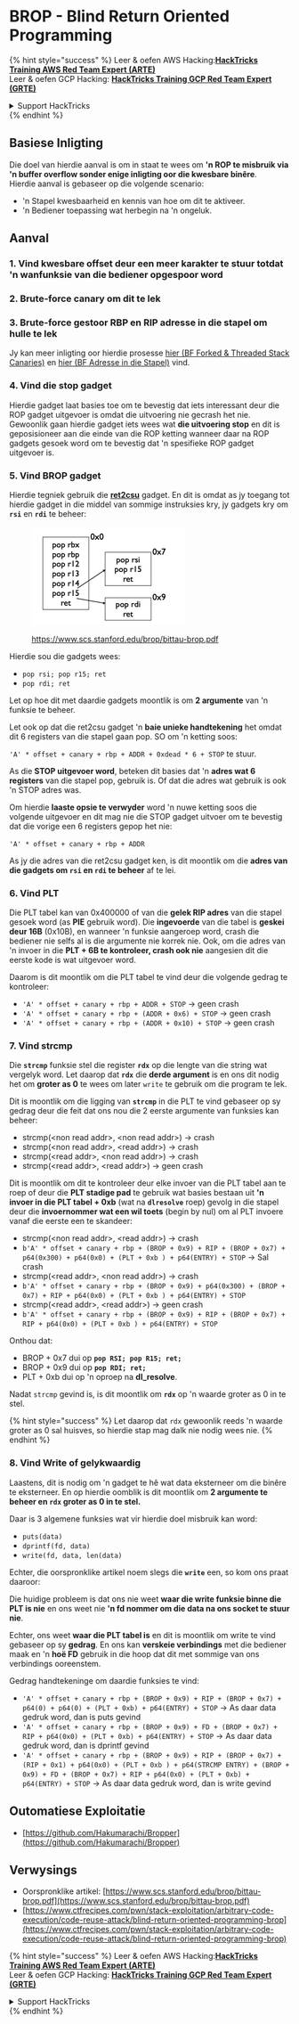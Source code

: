 # BROP - Blind Return Oriented Programming

{% hint style="success" %}
Leer & oefen AWS Hacking:<img src="../../.gitbook/assets/arte.png" alt="" data-size="line">[**HackTricks Training AWS Red Team Expert (ARTE)**](https://training.hacktricks.xyz/courses/arte)<img src="../../.gitbook/assets/arte.png" alt="" data-size="line">\
Leer & oefen GCP Hacking: <img src="../../.gitbook/assets/grte.png" alt="" data-size="line">[**HackTricks Training GCP Red Team Expert (GRTE)**<img src="../../.gitbook/assets/grte.png" alt="" data-size="line">](https://training.hacktricks.xyz/courses/grte)

<details>

<summary>Support HackTricks</summary>

* Kyk na die [**subskripsie planne**](https://github.com/sponsors/carlospolop)!
* **Sluit aan by die** 💬 [**Discord groep**](https://discord.gg/hRep4RUj7f) of die [**telegram groep**](https://t.me/peass) of **volg** ons op **Twitter** 🐦 [**@hacktricks\_live**](https://twitter.com/hacktricks\_live)**.**
* **Deel hacking truuks deur PRs in te dien na die** [**HackTricks**](https://github.com/carlospolop/hacktricks) en [**HackTricks Cloud**](https://github.com/carlospolop/hacktricks-cloud) github repos.

</details>
{% endhint %}

## Basiese Inligting

Die doel van hierdie aanval is om in staat te wees om **'n ROP te misbruik via 'n buffer overflow sonder enige inligting oor die kwesbare binêre**.\
Hierdie aanval is gebaseer op die volgende scenario:

* 'n Stapel kwesbaarheid en kennis van hoe om dit te aktiveer.
* 'n Bediener toepassing wat herbegin na 'n ongeluk.

## Aanval

### **1. Vind kwesbare offset** deur een meer karakter te stuur totdat 'n wanfunksie van die bediener opgespoor word

### **2. Brute-force canary** om dit te lek

### **3. Brute-force gestoor RBP en RIP** adresse in die stapel om hulle te lek

Jy kan meer inligting oor hierdie prosesse [hier (BF Forked & Threaded Stack Canaries)](../common-binary-protections-and-bypasses/stack-canaries/bf-forked-stack-canaries.md) en [hier (BF Adresse in die Stapel)](../common-binary-protections-and-bypasses/pie/bypassing-canary-and-pie.md) vind.

### **4. Vind die stop gadget**

Hierdie gadget laat basies toe om te bevestig dat iets interessant deur die ROP gadget uitgevoer is omdat die uitvoering nie gecrash het nie. Gewoonlik gaan hierdie gadget iets wees wat **die uitvoering stop** en dit is geposisioneer aan die einde van die ROP ketting wanneer daar na ROP gadgets gesoek word om te bevestig dat 'n spesifieke ROP gadget uitgevoer is.

### **5. Vind BROP gadget**

Hierdie tegniek gebruik die [**ret2csu**](ret2csu.md) gadget. En dit is omdat as jy toegang tot hierdie gadget in die middel van sommige instruksies kry, jy gadgets kry om **`rsi`** en **`rdi`** te beheer:

<figure><img src="../../.gitbook/assets/image (1) (1) (1) (1) (1) (1) (1) (1) (1).png" alt="" width="278"><figcaption><p><a href="https://www.scs.stanford.edu/brop/bittau-brop.pdf">https://www.scs.stanford.edu/brop/bittau-brop.pdf</a></p></figcaption></figure>

Hierdie sou die gadgets wees:

* `pop rsi; pop r15; ret`
* `pop rdi; ret`

Let op hoe dit met daardie gadgets moontlik is om **2 argumente** van 'n funksie te beheer.

Let ook op dat die ret2csu gadget 'n **baie unieke handtekening** het omdat dit 6 registers van die stapel gaan pop. SO om 'n ketting soos:

`'A' * offset + canary + rbp + ADDR + 0xdead * 6 + STOP` te stuur.

As die **STOP uitgevoer word**, beteken dit basies dat 'n **adres wat 6 registers** van die stapel pop, gebruik is. Of dat die adres wat gebruik is ook 'n STOP adres was.

Om hierdie **laaste opsie te verwyder** word 'n nuwe ketting soos die volgende uitgevoer en dit mag nie die STOP gadget uitvoer om te bevestig dat die vorige een 6 registers gepop het nie:

`'A' * offset + canary + rbp + ADDR`

As jy die adres van die ret2csu gadget ken, is dit moontlik om die **adres van die gadgets om `rsi` en `rdi` te beheer** af te lei.

### 6. Vind PLT

Die PLT tabel kan van 0x400000 of van die **gelek RIP adres** van die stapel gesoek word (as **PIE** gebruik word). Die **ingevoerde** van die tabel is **geskei deur 16B** (0x10B), en wanneer 'n funksie aangeroep word, crash die bediener nie selfs al is die argumente nie korrek nie. Ook, om die adres van 'n invoer in die **PLT + 6B te kontroleer, crash ook nie** aangesien dit die eerste kode is wat uitgevoer word.

Daarom is dit moontlik om die PLT tabel te vind deur die volgende gedrag te kontroleer:

* `'A' * offset + canary + rbp + ADDR + STOP` -> geen crash
* `'A' * offset + canary + rbp + (ADDR + 0x6) + STOP` -> geen crash
* `'A' * offset + canary + rbp + (ADDR + 0x10) + STOP` -> geen crash

### 7. Vind strcmp

Die **`strcmp`** funksie stel die register **`rdx`** op die lengte van die string wat vergelyk word. Let daarop dat **`rdx`** die **derde argument** is en ons dit nodig het om **groter as 0** te wees om later `write` te gebruik om die program te lek.

Dit is moontlik om die ligging van **`strcmp`** in die PLT te vind gebaseer op sy gedrag deur die feit dat ons nou die 2 eerste argumente van funksies kan beheer:

* strcmp(\<non read addr>, \<non read addr>) -> crash
* strcmp(\<non read addr>, \<read addr>) -> crash
* strcmp(\<read addr>, \<non read addr>) -> crash
* strcmp(\<read addr>, \<read addr>) -> geen crash

Dit is moontlik om dit te kontroleer deur elke invoer van die PLT tabel aan te roep of deur die **PLT stadige pad** te gebruik wat basies bestaan uit **'n invoer in die PLT tabel + 0xb** (wat na **`dlresolve`** roep) gevolg in die stapel deur die **invoernommer wat een wil toets** (begin by nul) om al PLT invoere vanaf die eerste een te skandeer:

* strcmp(\<non read addr>, \<read addr>) -> crash
* `b'A' * offset + canary + rbp + (BROP + 0x9) + RIP + (BROP + 0x7) + p64(0x300) + p64(0x0) + (PLT + 0xb ) + p64(ENTRY) + STOP` -> Sal crash
* strcmp(\<read addr>, \<non read addr>) -> crash
* `b'A' * offset + canary + rbp + (BROP + 0x9) + p64(0x300) + (BROP + 0x7) + RIP + p64(0x0) + (PLT + 0xb ) + p64(ENTRY) + STOP`
* strcmp(\<read addr>, \<read addr>) -> geen crash
* `b'A' * offset + canary + rbp + (BROP + 0x9) + RIP + (BROP + 0x7) + RIP + p64(0x0) + (PLT + 0xb ) + p64(ENTRY) + STOP`

Onthou dat:

* BROP + 0x7 dui op **`pop RSI; pop R15; ret;`**
* BROP + 0x9 dui op **`pop RDI; ret;`**
* PLT + 0xb dui op 'n oproep na **dl\_resolve**.

Nadat `strcmp` gevind is, is dit moontlik om **`rdx`** op 'n waarde groter as 0 in te stel.

{% hint style="success" %}
Let daarop dat `rdx` gewoonlik reeds 'n waarde groter as 0 sal huisves, so hierdie stap mag dalk nie nodig wees nie.
{% endhint %}

### 8. Vind Write of gelykwaardig

Laastens, dit is nodig om 'n gadget te hê wat data eksterneer om die binêre te eksterneer. En op hierdie oomblik is dit moontlik om **2 argumente te beheer en `rdx` groter as 0 in te stel.**

Daar is 3 algemene funksies wat vir hierdie doel misbruik kan word:

* `puts(data)`
* `dprintf(fd, data)`
* `write(fd, data, len(data)`

Echter, die oorspronklike artikel noem slegs die **`write`** een, so kom ons praat daaroor:

Die huidige probleem is dat ons nie weet **waar die write funksie binne die PLT is nie** en ons weet nie **'n fd nommer om die data na ons socket te stuur nie**.

Echter, ons weet **waar die PLT tabel is** en dit is moontlik om write te vind gebaseer op sy **gedrag**. En ons kan **verskeie verbindings** met die bediener maak en 'n **hoë FD** gebruik in die hoop dat dit met sommige van ons verbindings ooreenstem.

Gedrag handtekeninge om daardie funksies te vind:

* `'A' * offset + canary + rbp + (BROP + 0x9) + RIP + (BROP + 0x7) + p64(0) + p64(0) + (PLT + 0xb) + p64(ENTRY) + STOP` -> As daar data gedruk word, dan is puts gevind
* `'A' * offset + canary + rbp + (BROP + 0x9) + FD + (BROP + 0x7) + RIP + p64(0x0) + (PLT + 0xb) + p64(ENTRY) + STOP` -> As daar data gedruk word, dan is dprintf gevind
* `'A' * offset + canary + rbp + (BROP + 0x9) + RIP + (BROP + 0x7) + (RIP + 0x1) + p64(0x0) + (PLT + 0xb ) + p64(STRCMP ENTRY) + (BROP + 0x9) + FD + (BROP + 0x7) + RIP + p64(0x0) + (PLT + 0xb) + p64(ENTRY) + STOP` -> As daar data gedruk word, dan is write gevind

## Outomatiese Exploitatie

* [https://github.com/Hakumarachi/Bropper](https://github.com/Hakumarachi/Bropper)

## Verwysings

* Oorspronklike artikel: [https://www.scs.stanford.edu/brop/bittau-brop.pdf](https://www.scs.stanford.edu/brop/bittau-brop.pdf)
* [https://www.ctfrecipes.com/pwn/stack-exploitation/arbitrary-code-execution/code-reuse-attack/blind-return-oriented-programming-brop](https://www.ctfrecipes.com/pwn/stack-exploitation/arbitrary-code-execution/code-reuse-attack/blind-return-oriented-programming-brop)

{% hint style="success" %}
Leer & oefen AWS Hacking:<img src="../../.gitbook/assets/arte.png" alt="" data-size="line">[**HackTricks Training AWS Red Team Expert (ARTE)**](https://training.hacktricks.xyz/courses/arte)<img src="../../.gitbook/assets/arte.png" alt="" data-size="line">\
Leer & oefen GCP Hacking: <img src="../../.gitbook/assets/grte.png" alt="" data-size="line">[**HackTricks Training GCP Red Team Expert (GRTE)**<img src="../../.gitbook/assets/grte.png" alt="" data-size="line">](https://training.hacktricks.xyz/courses/grte)

<details>

<summary>Support HackTricks</summary>

* Kyk na die [**subskripsie planne**](https://github.com/sponsors/carlospolop)!
* **Sluit aan by die** 💬 [**Discord groep**](https://discord.gg/hRep4RUj7f) of die [**telegram groep**](https://t.me/peass) of **volg** ons op **Twitter** 🐦 [**@hacktricks\_live**](https://twitter.com/hacktricks\_live)**.**
* **Deel hacking truuks deur PRs in te dien na die** [**HackTricks**](https://github.com/carlospolop/hacktricks) en [**HackTricks Cloud**](https://github.com/carlospolop/hacktricks-cloud) github repos.

</details>
{% endhint %}
